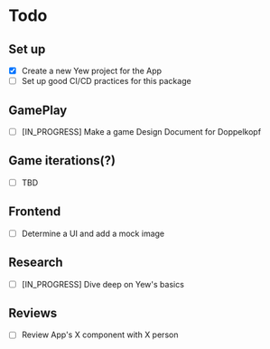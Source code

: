 # Todo

## Set up

- [x] Create a new Yew project for the App
- [ ] Set up good CI/CD practices for this package

## GamePlay

- [ ] [IN_PROGRESS] Make a game Design Document for Doppelkopf

## Game iterations(?)

- [ ] TBD

## Frontend

- [ ] Determine a UI and add a mock image

## Research

- [ ] [IN_PROGRESS] Dive deep on Yew's basics

## Reviews

- [ ] Review App's X component with X person

